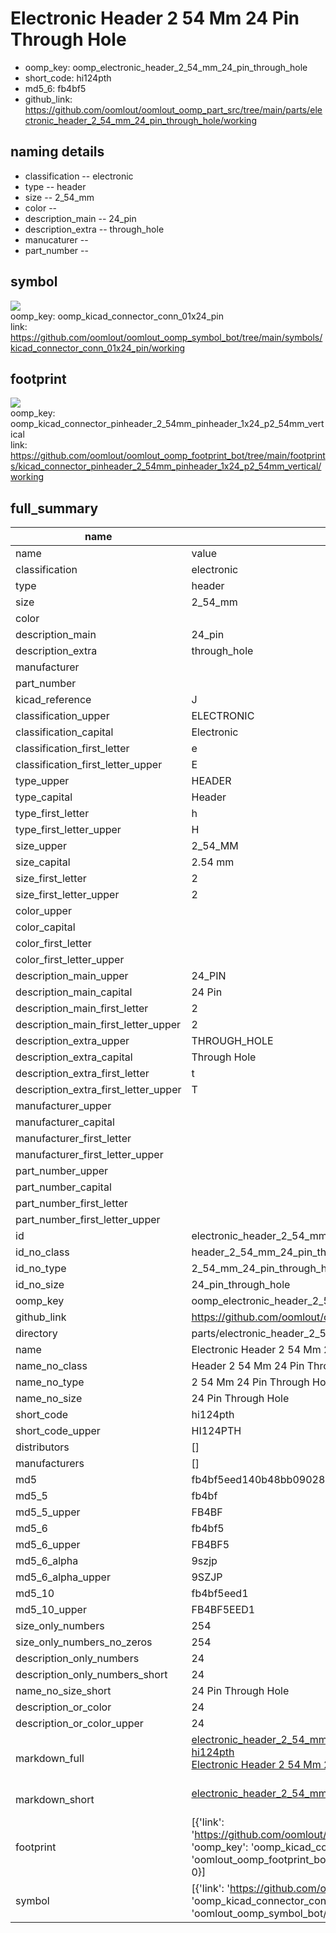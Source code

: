 # Electronic Header 2 54 Mm 24 Pin Through Hole

  
* oomp_key: oomp_electronic_header_2_54_mm_24_pin_through_hole 
* short_code: hi124pth
* md5_6: fb4bf5  
* github_link: https://github.com/oomlout/oomlout_oomp_part_src/tree/main/parts/electronic_header_2_54_mm_24_pin_through_hole/working  
## naming details
* classification -- electronic
* type -- header
* size -- 2_54_mm
* color -- 
* description_main -- 24_pin
* description_extra -- through_hole
* manucaturer -- 
* part_number -- 



## symbol

![](symbol/{index}/working/working_600.png)  
oomp_key: oomp_kicad_connector_conn_01x24_pin  
link: https://github.com/oomlout/oomlout_oomp_symbol_bot/tree/main/symbols/kicad_connector_conn_01x24_pin/working  

## footprint

![](footprint/{index}/working/working_600.png)  
oomp_key: oomp_kicad_connector_pinheader_2_54mm_pinheader_1x24_p2_54mm_vertical  
link: https://github.com/oomlout/oomlout_oomp_footprint_bot/tree/main/footprints/kicad_connector_pinheader_2_54mm_pinheader_1x24_p2_54mm_vertical/working  

## full_summary
| name | value | 
| --- | --- | 
| name | value | 
| classification | electronic | 
| type | header | 
| size | 2_54_mm | 
| color |  | 
| description_main | 24_pin | 
| description_extra | through_hole | 
| manufacturer |  | 
| part_number |  | 
| kicad_reference | J | 
| classification_upper | ELECTRONIC | 
| classification_capital | Electronic | 
| classification_first_letter | e | 
| classification_first_letter_upper | E | 
| type_upper | HEADER | 
| type_capital | Header | 
| type_first_letter | h | 
| type_first_letter_upper | H | 
| size_upper | 2_54_MM | 
| size_capital | 2.54 mm | 
| size_first_letter | 2 | 
| size_first_letter_upper | 2 | 
| color_upper |  | 
| color_capital |  | 
| color_first_letter |  | 
| color_first_letter_upper |  | 
| description_main_upper | 24_PIN | 
| description_main_capital | 24 Pin | 
| description_main_first_letter | 2 | 
| description_main_first_letter_upper | 2 | 
| description_extra_upper | THROUGH_HOLE | 
| description_extra_capital | Through Hole | 
| description_extra_first_letter | t | 
| description_extra_first_letter_upper | T | 
| manufacturer_upper |  | 
| manufacturer_capital |  | 
| manufacturer_first_letter |  | 
| manufacturer_first_letter_upper |  | 
| part_number_upper |  | 
| part_number_capital |  | 
| part_number_first_letter |  | 
| part_number_first_letter_upper |  | 
| id | electronic_header_2_54_mm_24_pin_through_hole | 
| id_no_class | header_2_54_mm_24_pin_through_hole | 
| id_no_type | 2_54_mm_24_pin_through_hole | 
| id_no_size | 24_pin_through_hole | 
| oomp_key | oomp_electronic_header_2_54_mm_24_pin_through_hole | 
| github_link | https://github.com/oomlout/oomlout_oomp_part_src/tree/main/parts/electronic_header_2_54_mm_24_pin_through_hole/working | 
| directory | parts/electronic_header_2_54_mm_24_pin_through_hole | 
| name | Electronic Header 2 54 Mm 24 Pin Through Hole | 
| name_no_class | Header 2 54 Mm 24 Pin Through Hole | 
| name_no_type | 2 54 Mm 24 Pin Through Hole | 
| name_no_size | 24 Pin Through Hole | 
| short_code | hi124pth | 
| short_code_upper | HI124PTH | 
| distributors | [] | 
| manufacturers | [] | 
| md5 | fb4bf5eed140b48bb090286bda706531 | 
| md5_5 | fb4bf | 
| md5_5_upper | FB4BF | 
| md5_6 | fb4bf5 | 
| md5_6_upper | FB4BF5 | 
| md5_6_alpha | 9szjp | 
| md5_6_alpha_upper | 9SZJP | 
| md5_10 | fb4bf5eed1 | 
| md5_10_upper | FB4BF5EED1 | 
| size_only_numbers | 254 | 
| size_only_numbers_no_zeros | 254 | 
| description_only_numbers | 24 | 
| description_only_numbers_short | 24 | 
| name_no_size_short | 24 Pin Through Hole | 
| description_or_color | 24 | 
| description_or_color_upper | 24 | 
| markdown_full | [electronic_header_2_54_mm_24_pin_through_hole](https://github.com/oomlout/oomlout_oomp_part_src/tree/main/parts/electronic_header_2_54_mm_24_pin_through_hole/working)<br>[hi124pth](https://github.com/oomlout/oomlout_oomp_part_src/tree/main/parts/electronic_header_2_54_mm_24_pin_through_hole/working)<br>[Electronic Header 2 54 Mm 24 Pin Through Hole](https://github.com/oomlout/oomlout_oomp_part_src/tree/main/parts/electronic_header_2_54_mm_24_pin_through_hole/working)<br><br> | 
| markdown_short | [electronic_header_2_54_mm_24_pin_through_hole](https://github.com/oomlout/oomlout_oomp_part_src/tree/main/parts/electronic_header_2_54_mm_24_pin_through_hole/working)<br><br> | 
| footprint | [{'link': 'https://github.com/oomlout/oomlout_oomp_footprint_bot/tree/main/foootprntss/kicad_connector_pinheader_2_54mm_pinheader_1x24_p2_54mm_vertical', 'oomp_key': 'oomp_kicad_connector_pinheader_2_54mm_pinheader_1x24_p2_54mm_vertical', 'directory': 'oomlout_oomp_footprint_bot/footprints/kicad_connector_pinheader_2_54mm_pinheader_1x24_p2_54mm_vertical//working/working.kicad_mod', 'index': 0}] | 
| symbol | [{'link': 'https://github.com/oomlout/oomlout_oomp_symbol_bot/tree/main/symbols/kicad_connector_conn_01x24_pin', 'oomp_key': 'oomp_kicad_connector_conn_01x24_pin', 'directory': 'oomlout_oomp_symbol_bot/symbols/kicad_connector_conn_01x24_pin//working/working.kicad_sym', 'index': 0}] | 
